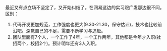 最近又有点立场不坚定了，又开始纠结了。在网易这边的实习跟广发那边很不同。
区别：
1. 代码开发更加规范，工作强度也更大(9.30-21.30，保守估计)，技术也比较前沿吧。深觉自己的不足，需要不断学习与追赶。
2. 团队里面有7个人，一个工作了4年，一个工作两年，其他都是今年才入职(社招两个，校招2个)。预计明年还有3人入职。
